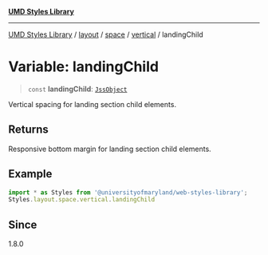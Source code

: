 [**UMD Styles Library**](../../../../../../README.md)

***

[UMD Styles Library](../../../../../../README.md) / [layout](../../../../../README.md) / [space](../../../README.md) / [vertical](../README.md) / landingChild

# Variable: landingChild

> `const` **landingChild**: [`JssObject`](../../../../../../utilities/namespaces/transform/type-aliases/JssObject.md)

Vertical spacing for landing section child elements.

## Returns

Responsive bottom margin for landing section child elements.

## Example

```typescript
import * as Styles from '@universityofmaryland/web-styles-library';
Styles.layout.space.vertical.landingChild
```

## Since

1.8.0
